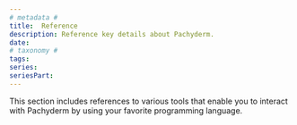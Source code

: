 ```yaml
---
# metadata # 
title:  Reference
description: Reference key details about Pachyderm.
date: 
# taxonomy #
tags: 
series:
seriesPart:
---
```

This section includes references to various tools
that enable you to interact with Pachyderm by using
your favorite programming language.
